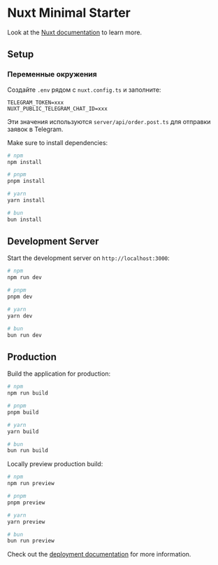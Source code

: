 # Nuxt Minimal Starter

Look at the [Nuxt documentation](https://nuxt.com/docs/getting-started/introduction) to learn more.

## Setup

### Переменные окружения

Создайте `.env` рядом с `nuxt.config.ts` и заполните:

```
TELEGRAM_TOKEN=xxx
NUXT_PUBLIC_TELEGRAM_CHAT_ID=xxx
```

Эти значения используются `server/api/order.post.ts` для отправки заявок в Telegram.

Make sure to install dependencies:

```bash
# npm
npm install

# pnpm
pnpm install

# yarn
yarn install

# bun
bun install
```

## Development Server

Start the development server on `http://localhost:3000`:

```bash
# npm
npm run dev

# pnpm
pnpm dev

# yarn
yarn dev

# bun
bun run dev
```

## Production

Build the application for production:

```bash
# npm
npm run build

# pnpm
pnpm build

# yarn
yarn build

# bun
bun run build
```

Locally preview production build:

```bash
# npm
npm run preview

# pnpm
pnpm preview

# yarn
yarn preview

# bun
bun run preview
```

Check out the [deployment documentation](https://nuxt.com/docs/getting-started/deployment) for more information.
